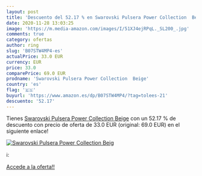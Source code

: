 ```yaml
---
layout: post
title: 'Descuento del 52.17 % en Swarovski Pulsera Power Collection  Beig'
date: 2020-11-28 13:03:25
image: 'https://m.media-amazon.com/images/I/51XJ4ejRPqL._SL200_.jpg'
comments: true
category: ofertas
author: ring
slug: 'B07STW4MP4-es'
actualPrice: 33.0 EUR
currency: EUR
price: 33.0
comparePrice: 69.0 EUR
prodname: 'Swarovski Pulsera Power Collection  Beige'
country: 'es'
flag: '🇪🇸'
buyurl: 'https://www.amazon.es/dp/B07STW4MP4/?tag=tolees-21'
descuento: '52.17'
---
```


Tienes [Swarovski Pulsera Power Collection  Beige](https://www.amazon.es/dp/B07STW4MP4/?tag=tolees-21) con un 52.17 % de descuento con precio de oferta de 33.0 EUR (original: 69.0 EUR) en el siguiente enlace!

[![Swarovski Pulsera Power Collection  Beig](https://m.media-amazon.com/images/I/51XJ4ejRPqL._SL200_.jpg)](https://www.amazon.es/dp/B07STW4MP4/?tag=tolees-21)

ℹ️:


[Accede a la oferta!!](https://www.amazon.es/dp/B07STW4MP4/?tag=tolees-21)
